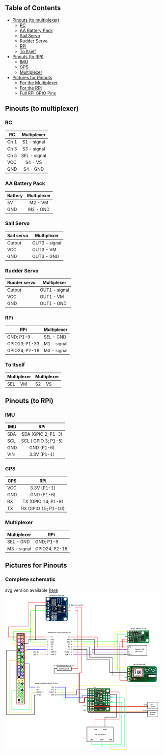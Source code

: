 ## Table of Contents
- [Pinouts \(to multiplexer\)](#user-content-pinouts-to-multiplexer)
  - [RC](#user-content-rc)
  - [AA Battery Pack](#user-content-aa-battery-pack)
  - [Sail Servo](#user-content-sail-servo)
  - [Rudder Servo](#user-content-rudder-servo)
  - [RPi](#user-content-rpi)
  - [To Itself](#user-content-to-itself)
- [Pinouts \(to RPi\)](#user-content-pinouts-to-rpi)
  - [IMU](#user-content-imu)
  - [GPS](#user-content-gps)
  - [Multiplexer](#user-content-multiplexer)
- [Pictures for Pinouts](#user-content-pictures-for-pinouts)
  - [For the Multiplexer](#user-content-for-the-multiplexer)
  - [For the RPi](#user-content-for-the-rpi)
  - [Full RPi GPIO Pins](#user-content-full-rpi-gpio-pins)

## Pinouts (to multiplexer)
### RC
| RC        | Multiplexer  |
| ------    |:------:      |
| Ch 1      | S1 - signal  |
| Ch 3      | S3 - signal  |
| Ch 5      | SEL - signal |
| VCC       | S4 - VS      |
| GND       | S4 - GND     |

### AA Battery Pack
| Battery | Multiplexer |
| ------  |:------:     |
| 5V      | M2 - VM     |
| GND     | M2 - GND    |

### Sail Servo
| Sail servo | Multiplexer   |
| ------     | ------        |
| Output     | OUT3 - signal |
| VCC        | OUT3 - VM     |
| GND        | OUT3 - GND    |

### Rudder Servo
| Rudder servo | Multiplexer   |
| ------       | ------        |
| Output       | OUT1 - signal |
| VCC          | OUT1 - VM     |
| GND          | OUT1 - GND    |

### RPi
| RPi           | Multiplexer  |
| ------        | ------       |
| GND; P1-9     | SEL - GND    |
| GPIO13; P1-33 | M1 - signal  |
| GPIO24; P2-18 | M3 - signal  |

### To Itself
| Multiplexer | Multiplexer |
| ------      | ------      |
| SEL - VM    | S2 - VS     |

## Pinouts (to RPi)
### IMU
| IMU    | RPi                  |
| ------ |:----------:          |
| SDA    | SDA (GPIO 2; P1-3)   |
| SCL    | SCL ( GPIO 3; P1-5)  |
| GND    | GND (P1-6)           |
| VIN    | 3.3V (P1-1)          |

### GPS
| GPS    | RPi                 |
| ------ |:----------:         |
| VCC    | 3.3V (P1-1)         |
| GND    | GND (P1-6)          |
| RX     | TX (GPIO 14; P1-8)  |
| TX     | RX (GPIO 15; P1-10) |

### Multiplexer
| Multiplexer   | RPi           |
| ------        | ------        |
| SEL - GND     | GND; P1-9     |
| M3 - signal   | GPIO24; P2-18 |

<!-- Since the Arduinos aren't used anymore these are commented out
## Pinouts (to Arduinos)
### Servos
| Servo                  | Uno 1      |
| ------                 |:----------:|
| Winch Output (Orange)  | P9         |
| Rudder Output (Orange) | P10        |

### Sensors
| Sensor                     | Uno 2      |
| ------                     |:----------:|
| Wind Speed Output (Green)  | P3         |
| Wind Direction Input (Red) | A0         |
-->

## Pictures for Pinouts
### Complete schematic
svg version available [here](https://raw.githubusercontent.com/Maritime-Robotics-Student-Society/Boat-construction/master/Electronics%20Mast/schematic.svg)
![](https://raw.githubusercontent.com/Maritime-Robotics-Student-Society/Boat-construction/master/Electronics%20Mast/schematic.png)






<!-- 
### For the Multiplexer
[![Multiplexer pinouts](http://i67.tinypic.com/bgwgfb.png)](http://i67.tinypic.com/bgwgfb.png "Multiplexer pinouts")

### For the RPi
[![RPi pinouts](http://i68.tinypic.com/sw6a9k.jpg)](http://i68.tinypic.com/sw6a9k.jpg "RPi pinouts")

### Full RPi GPIO pins
[![RPi pinouts](https://i.stack.imgur.com/sVvsB.jpg)](https://i.stack.imgur.com/sVvsB.jpg "RPi all pin")
-->




<!-- Since the Arduinos aren't used anymore these are commented out
### For the Servos
[![Sensors pinouts](http://bit.ly/24ATzlm)](http://bit.ly/24ATzlm "Servos pinouts")
### For the Sensors
[![Sensors pinouts](http://bit.ly/1Yahic8)](http://bit.ly/1Yahic8 "Sensors pinouts")
-->

<!-- 
This is the second half of the 2nd draft, which originally continued from the tables above

<a name="circuit" href="http://bit.ly/1WFafsN">
![Is your Internet that bad damn](http://bit.ly/1WFafsN)
</a>
(Click on it for full size; does not open in a new tab be warned)

## Port term explanations:
- RPi_USB_5V: The 5V rail from the RPi's USB cable, which powers the Arduinos
- RPi_USB_GND: The ground rail from the RPi's USB cable, which powers the Arduinos
- RPi_GND: One of the GND pins on the RPi (Pins 1-6)
- 5V: A 5V rail from the RPi's IO pins (Pins 2,4)
- {From,To}_power_bank: Do I really need to explain this

## Things to Note:
- There are two separate Unos; one works the sensors and the other works the servos. The labels for them in the schematics, Uno 1 and 2 are just meant to further show that they are distinct.
- Both Unos are model R3s.
- The RPi is an RPi 3 Model B.
- (For myself) make schematic pics for the RPi, and beautify the ones for the Unos.

-->

<!--
# Disclaimer
Whatever you see below you is the first draft of this whole thing. So don't bother looking at this,
# Good Afternoon
Below are the schematics for each component, all in swaggy PNG form. Use the Table o Links to get to the ones you want quicker than it'll take you to scroll the page and stop scrolling at the one you want, plus maybe some additional corrections if you scroll too far or not far enough. This is all possible thanks to technology. Thanks technology. (You're welcome Sim -- Technology)

# Table o Links
1. [Sensors](#sensors)
  1. [Compass](#compass)
  1. [GPS Sensor](#gps)
  1. [Wind Direction Sensor Dot Pine Elf Goddess](#windDirection)
  1. [Wind Speed Sensor Dot Pea En Gee](#windSpeed)
1. [Servos](#servos)
  1. [Winch Servo Dot Peri-peri-flavoured Enriched Gobstopper](#winchServo)
  1. [Rudder Servo Dot People Eat Gas](#rudderServo)

# <a name="sensors"></a>Sensors (from https://img42.com/collection/O9B9E)
## <a name="compass"></a>Compass
![Compass.png]()
## <a name="GPS"></a>GPS Sensor
![GPS.png]()
## <a name="windDirection"></a>Wind Direction Sensor
![Wind Speed Sensor dot Pingu](http://bit.ly/26E94gp)
## <a name="windSpeed"></a>Wind Speed Sensor
![Wind Direction Sensor dot PNG](http://bit.ly/1TbLZr6)

# <a name="servos"></a>Servos (from https://img42.com/collection/39pf7)
## <a name="winchServo"></a>Winch Servo
![Winch Servo dot Ping Pong](http://bit.ly/1SRdR6L)
## <a name="rudderServo"></a>Rudder Servo
![Rudder Servo dot jpeg haha just kidding it's still PNG](http://bit.ly/26ElPaz)
-->